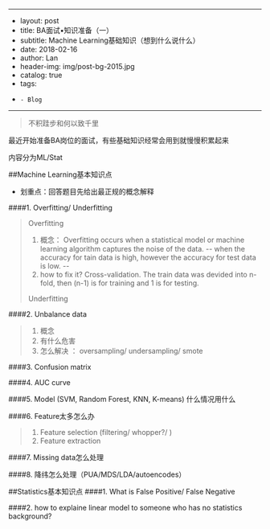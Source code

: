 ----
- layout:           post
- title:            BA面试•知识准备（一）
- subtitle:         Machine Learning基础知识（想到什么说什么）
- date:             2018-02-16
- author:           Lan
- header-img:       img/post-bg-2015.jpg
- catalog:          true
- tags:
-     - Blog

----

> 不积跬步和何以致千里

最近开始准备BA岗位的面试，有些基础知识经常会用到就慢慢积累起来

内容分为ML/Stat

##Machine Learning基本知识点

- 划重点：回答题目先给出最正规的概念解释

####1. Overfitting/ Underfitting
> Overfitting
> 
> 1. 概念： Overfitting occurs when a statistical model or machine learning algorithm captures the noise of the data. -- when the accuracy for tain data is high, however the accuracy for test data is low. -- 
> 2. how to fix it? Cross-validation. The train data was devided into n-fold, then (n-1) is for training and 1 is for testing.
> 
> Underfitting
> 
> 
####2. Unbalance data
> 1. 概念
> 2. 有什么危害
> 3. 怎么解决 ： oversampling/ undersampling/ smote
> 

####3. Confusion matrix

####4. AUC curve

####5. Model (SVM, Random Forest, KNN, K-means) 什么情况用什么

####6. Feature太多怎么办
> 1. Feature selection (filtering/ whopper?/ )
> 2. Feature extraction
> 
> 
####7. Missing data怎么处理

####8. 降纬怎么处理（PUA/MDS/LDA/autoencodes）

##Statistics基本知识点
####1. What is False Positive/ False Negative

####2. how to explaine linear model to someone who has no statistics background?





